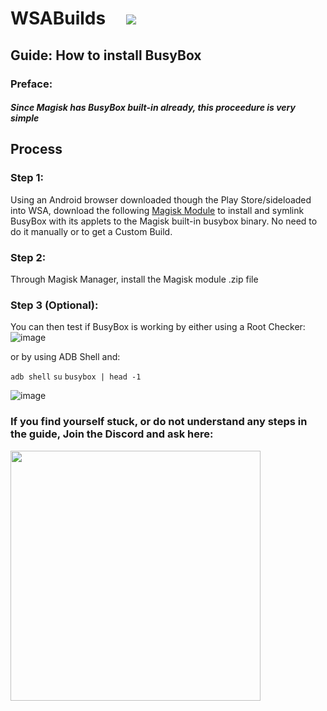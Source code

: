
# WSABuilds &nbsp; &nbsp; <img src="https://img.shields.io/github/downloads/MustardChef/WSABuilds/total?label=Total%20Downloads&style=for-the-badge"/> &nbsp; 


## Guide: How to install BusyBox

### Preface:
##### Since Magisk has BusyBox built-in already, this proceedure is very simple

## Process

### Step 1: 
Using an Android browser downloaded though the Play Store/sideloaded into WSA, download the following [Magisk Module](https://github.com/Magisk-Modules-Alt-Repo/BuiltIn-BusyBox) to install and symlink BusyBox with its applets to the Magisk built-in busybox binary. No need to do it manually or to get a Custom Build.

### Step 2: 
Through Magisk Manager, install the Magisk module .zip file

### Step 3 (Optional):
You can then test if BusyBox is working by either using a Root Checker:
![image](https://user-images.githubusercontent.com/68516357/219951996-cd72359c-cfa7-4b99-8965-8249b0c917e1.png)
 
or by using ADB Shell and:

`` adb shell ``
``su``
``busybox | head -1``

![image](https://user-images.githubusercontent.com/68516357/219952139-7037c81a-a3d6-4e34-9cb7-84601f5cd990.png)


### If you find yourself stuck, or do not understand any steps in the guide, Join the Discord and ask here:
[<img src="https://invidget.switchblade.xyz/2thee7zzHZ" style="width: 400px;"/>](https://discord.gg/2thee7zzHZ) 